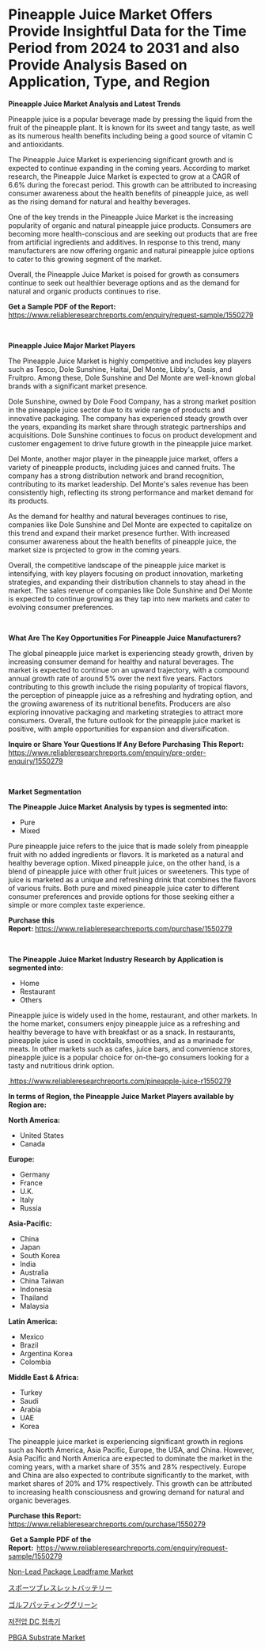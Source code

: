 <p><h1>Pineapple Juice Market Offers Provide Insightful Data for the Time Period from 2024 to 2031 and also Provide Analysis Based on Application, Type, and Region</h1></p><p><strong>Pineapple Juice Market Analysis and Latest Trends</strong></p>
<p><p>Pineapple juice is a popular beverage made by pressing the liquid from the fruit of the pineapple plant. It is known for its sweet and tangy taste, as well as its numerous health benefits including being a good source of vitamin C and antioxidants.</p><p>The Pineapple Juice Market is experiencing significant growth and is expected to continue expanding in the coming years. According to market research, the Pineapple Juice Market is expected to grow at a CAGR of 6.6% during the forecast period. This growth can be attributed to increasing consumer awareness about the health benefits of pineapple juice, as well as the rising demand for natural and healthy beverages.</p><p>One of the key trends in the Pineapple Juice Market is the increasing popularity of organic and natural pineapple juice products. Consumers are becoming more health-conscious and are seeking out products that are free from artificial ingredients and additives. In response to this trend, many manufacturers are now offering organic and natural pineapple juice options to cater to this growing segment of the market.</p><p>Overall, the Pineapple Juice Market is poised for growth as consumers continue to seek out healthier beverage options and as the demand for natural and organic products continues to rise.</p></p>
<p><strong>Get a Sample PDF of the Report:&nbsp;</strong> <a href="https://www.reliableresearchreports.com/enquiry/request-sample/1550279">https://www.reliableresearchreports.com/enquiry/request-sample/1550279</a></p>
<p>&nbsp;</p>
<p><strong>Pineapple Juice Major Market Players</strong></p>
<p><p>The Pineapple Juice Market is highly competitive and includes key players such as Tesco, Dole Sunshine, Haitai, Del Monte, Libby's, Oasis, and Fruitpro. Among these, Dole Sunshine and Del Monte are well-known global brands with a significant market presence.</p><p>Dole Sunshine, owned by Dole Food Company, has a strong market position in the pineapple juice sector due to its wide range of products and innovative packaging. The company has experienced steady growth over the years, expanding its market share through strategic partnerships and acquisitions. Dole Sunshine continues to focus on product development and customer engagement to drive future growth in the pineapple juice market.</p><p>Del Monte, another major player in the pineapple juice market, offers a variety of pineapple products, including juices and canned fruits. The company has a strong distribution network and brand recognition, contributing to its market leadership. Del Monte's sales revenue has been consistently high, reflecting its strong performance and market demand for its products.</p><p>As the demand for healthy and natural beverages continues to rise, companies like Dole Sunshine and Del Monte are expected to capitalize on this trend and expand their market presence further. With increased consumer awareness about the health benefits of pineapple juice, the market size is projected to grow in the coming years.</p><p>Overall, the competitive landscape of the pineapple juice market is intensifying, with key players focusing on product innovation, marketing strategies, and expanding their distribution channels to stay ahead in the market. The sales revenue of companies like Dole Sunshine and Del Monte is expected to continue growing as they tap into new markets and cater to evolving consumer preferences.</p></p>
<p>&nbsp;</p>
<p><strong>What Are The Key Opportunities For Pineapple Juice Manufacturers?</strong></p>
<p><p>The global pineapple juice market is experiencing steady growth, driven by increasing consumer demand for healthy and natural beverages. The market is expected to continue on an upward trajectory, with a compound annual growth rate of around 5% over the next five years. Factors contributing to this growth include the rising popularity of tropical flavors, the perception of pineapple juice as a refreshing and hydrating option, and the growing awareness of its nutritional benefits. Producers are also exploring innovative packaging and marketing strategies to attract more consumers. Overall, the future outlook for the pineapple juice market is positive, with ample opportunities for expansion and diversification.</p></p>
<p><strong>Inquire or Share Your Questions If Any Before Purchasing This Report:</strong> <a href="https://www.reliableresearchreports.com/enquiry/pre-order-enquiry/1550279">https://www.reliableresearchreports.com/enquiry/pre-order-enquiry/1550279</a></p>
<p>&nbsp;</p>
<p><strong>Market Segmentation</strong></p>
<p><strong>The Pineapple Juice Market Analysis by types is segmented into:</strong></p>
<p><ul><li>Pure</li><li>Mixed</li></ul></p>
<p><p>Pure pineapple juice refers to the juice that is made solely from pineapple fruit with no added ingredients or flavors. It is marketed as a natural and healthy beverage option. Mixed pineapple juice, on the other hand, is a blend of pineapple juice with other fruit juices or sweeteners. This type of juice is marketed as a unique and refreshing drink that combines the flavors of various fruits. Both pure and mixed pineapple juice cater to different consumer preferences and provide options for those seeking either a simple or more complex taste experience.</p></p>
<p><strong>Purchase this Report:&nbsp;</strong><a href="https://www.reliableresearchreports.com/purchase/1550279">https://www.reliableresearchreports.com/purchase/1550279</a></p>
<p>&nbsp;</p>
<p><strong>The Pineapple Juice Market Industry Research by Application is segmented into:</strong></p>
<p><ul><li>Home</li><li>Restaurant</li><li>Others</li></ul></p>
<p><p>Pineapple juice is widely used in the home, restaurant, and other markets. In the home market, consumers enjoy pineapple juice as a refreshing and healthy beverage to have with breakfast or as a snack. In restaurants, pineapple juice is used in cocktails, smoothies, and as a marinade for meats. In other markets such as cafes, juice bars, and convenience stores, pineapple juice is a popular choice for on-the-go consumers looking for a tasty and nutritious drink option.</p></p>
<p><a href="https://www.reliableresearchreports.com/pineapple-juice-r1550279">&nbsp;https://www.reliableresearchreports.com/pineapple-juice-r1550279</a></p>
<p><strong>In terms of Region, the Pineapple Juice Market Players available by Region are:</strong></p>
<p>
    <p> <strong> North America: </strong>
        <ul>
            <li>United States</li>
            <li>Canada</li>
        </ul>
        </p> 
    <p> <strong> Europe: </strong>
        <ul>
            <li>Germany</li>
            <li>France</li>
            <li>U.K.</li>
            <li>Italy</li>
            <li>Russia</li>
        </ul>
        </p> 
    <p> <strong> Asia-Pacific: </strong>
        <ul>
            <li>China</li>
            <li>Japan</li>
            <li>South Korea</li>
            <li>India</li>
            <li>Australia</li>
            <li>China Taiwan</li>
            <li>Indonesia</li>
            <li>Thailand</li>
            <li>Malaysia</li>
        </ul>
        </p> 
    <p> <strong> Latin America: </strong>
        <ul>
            <li>Mexico</li>
            <li>Brazil</li>
            <li>Argentina Korea</li>
            <li>Colombia</li>
        </ul>
        </p> 
    <p> <strong> Middle East & Africa: </strong>
        <ul>
            <li>Turkey</li>
            <li>Saudi</li>
            <li>Arabia</li>
            <li>UAE</li>
            <li>Korea</li>
        </ul>
    </p>
    </p>
<p><p>The pineapple juice market is experiencing significant growth in regions such as North America, Asia Pacific, Europe, the USA, and China. However, Asia Pacific and North America are expected to dominate the market in the coming years, with a market share of 35% and 28% respectively. Europe and China are also expected to contribute significantly to the market, with market shares of 20% and 17% respectively. This growth can be attributed to increasing health consciousness and growing demand for natural and organic beverages.</p></p>
<p><strong>Purchase this Report: </strong><a href="https://www.reliableresearchreports.com/purchase/1550279">https://www.reliableresearchreports.com/purchase/1550279</a></p>
<p>&nbsp;<strong>Get a Sample PDF of the Report:&nbsp;&nbsp;</strong><a href="https://www.reliableresearchreports.com/enquiry/request-sample/1550279">https://www.reliableresearchreports.com/enquiry/request-sample/1550279</a></p>
<p><strong></strong></p>
<p><p><a href="https://github.com/myacatherineblakecaczo9vcsw/Market-Research-Report-List-3/blob/main/non-lead-package-leadframe-market.md">Non-Lead Package Leadframe Market</a></p><p><a href="https://github.com/kegley4963/Market-Research-Report-List-1/blob/main/1820120150553.md">スポーツブレスレットバッテリー</a></p><p><a href="https://github.com/EthanMorar2011/Market-Research-Report-List-2/blob/main/9852483150552.md">ゴルフパッティンググリーン</a></p><p><a href="https://github.com/EthaWolf/Market-Research-Report-List-1/blob/main/9482184160486.md">저전압 DC 접촉기</a></p><p><a href="https://github.com/irfadac/Market-Research-Report-List-3/blob/main/pbga-substrate-market.md">PBGA Substrate Market</a></p></p>